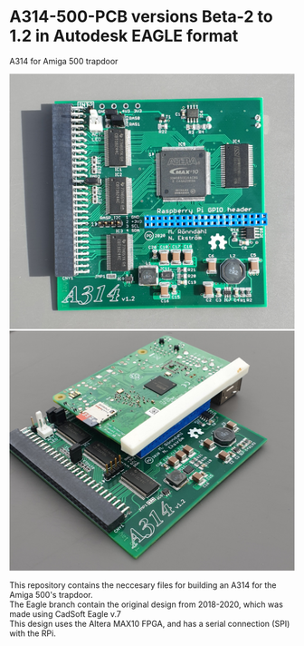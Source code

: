 # A314-500-PCB versions Beta-2 to 1.2 in Autodesk EAGLE format
A314 for Amiga 500 trapdoor

![v1.2](Images/A314_1_2.jpg)
![Board assembled with RPi](Images/WithRPi.jpg)

This repository contains the neccesary files for building an A314 for the Amiga 500's trapdoor. <br>
The Eagle branch contain the original design from 2018-2020, which was made using CadSoft Eagle v.7<br>
This design uses the Altera MAX10 FPGA, and has a serial connection (SPI) with the RPi.